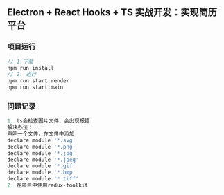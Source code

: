 ## Electron + React Hooks + TS 实战开发：实现简历平台

### 项目运行

```js
// 1.下载
npm run install
// 2. 运行
npm run start:render
npm run start:main
```
### 问题记录
```js
1. ts会检查图片文件，会出现报错
解决办法：
声明一个文件，在文件中添加
declare module '*.svg'
declare module '*.png'
declare module '*.jpg'
declare module '*.jpeg'
declare module '*.gif'
declare module '*.bmp'
declare module '*.tiff'
2. 在项目中使用redux-toolkit
```

